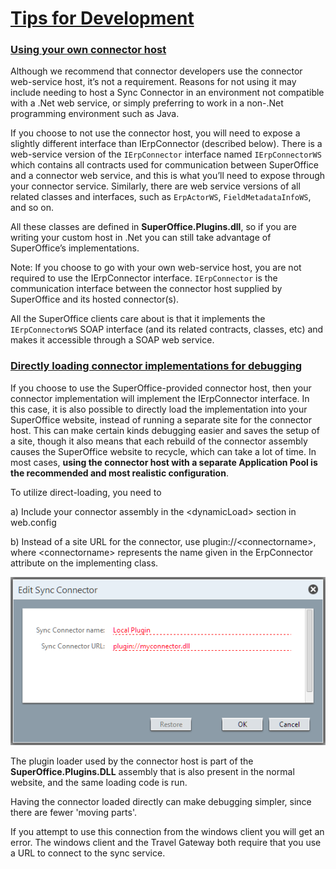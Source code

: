 <properties date="2016-05-11"
SortOrder="23"
/>

[Tips for Development]()
=====================================

### [Using your own connector host]()

Although we recommend that connector developers use the connector web-service host, it’s not a requirement. Reasons for not using it may include needing to host a Sync Connector in an environment not compatible with a .Net web service, or simply preferring to work in a non-.Net programming environment such as Java.

If you choose to not use the connector host, you will need to expose a slightly different interface than IErpConnector (described below). There is a web-service version of the `IErpConnector` interface named `IErpConnectorWS` which contains all contracts used for communication between SuperOffice and a connector web service, and this is what you’ll need to expose through your connector service. Similarly, there are web service versions of all related classes and interfaces, such as `ErpActorWS`, `FieldMetadataInfoWS`, and so on.

All these classes are defined in **SuperOffice.Plugins.dll**, so if you are writing your custom host in .Net you can still take advantage of SuperOffice’s implementations.

Note: If you choose to go with your own web-service host, you are not required to use the IErpConnector interface. `IErpConnector` is the communication interface between the connector host supplied by SuperOffice and its hosted connector(s).

All the SuperOffice clients care about is that it implements the `IErpConnectorWS` SOAP interface (and its related contracts, classes, etc) and makes it accessible through a SOAP web service.

### [Directly loading connector implementations for debugging]()

If you choose to use the SuperOffice-provided connector host, then your connector implementation will implement the IErpConnector interface. In this case, it is also possible to directly load the implementation into your SuperOffice website, instead of running a separate site for the connector host. This can make certain kinds debugging easier and saves the setup of a site, though it also means that each rebuild of the connector assembly causes the SuperOffice website to recycle, which can take a lot of time. In most cases, **using the connector host with a separate Application Pool is the recommended and most realistic configuration**.

To utilize direct-loading, you need to

a)       Include your connector assembly in the &lt;dynamicLoad&gt; section in web.config

b)       Instead of a site URL for the connector, use plugin://&lt;connectorname&gt;, where &lt;connectorname&gt; represents the name given in the ErpConnector attribute on the implementing class.

![](sync-connector-plugin.PNG)

The plugin loader used by the connector host is part of the **SuperOffice.Plugins.DLL** assembly that is also present in the normal website, and the same loading code is run.

Having the connector loaded directly can make debugging simpler, since there are fewer 'moving parts'.

If you attempt to use this connection from the windows client you will get an error. The windows client and the Travel Gateway both require that you use a URL to connect to the sync service.

 



